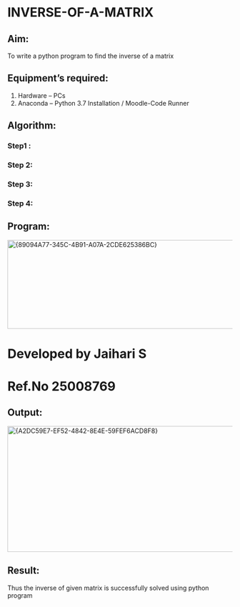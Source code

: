 # INVERSE-OF-A-MATRIX
## Aim:
To write a python program to find the inverse of a matrix
## Equipment’s required:
1. 	Hardware – PCs
2. 	Anaconda – Python 3.7 Installation / Moodle-Code Runner
## Algorithm:
### Step1 : 
### Step 2: 
### Step 3: 
### Step 4: 

## Program:
<img width="640" height="199" alt="{89094A77-345C-4B91-A07A-2CDE625386BC}" src="https://github.com/user-attachments/assets/8774c456-6c75-4f6c-827e-494ccd069d4d" />

# Developed by Jaihari S
# Ref.No 25008769
## Output:
<img width="1000" height="282" alt="{A2DC59E7-EF52-4842-8E4E-59FEF6ACD8F8}" src="https://github.com/user-attachments/assets/3e9a7310-0f29-4cbb-bf10-af88439e8617" />

## Result:
Thus the inverse of given matrix is successfully solved using python program

